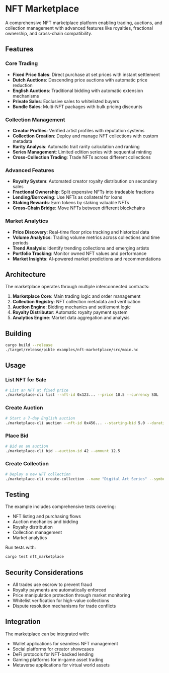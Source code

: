 # NFT Marketplace

A comprehensive NFT marketplace platform enabling trading, auctions, and collection management with advanced features like royalties, fractional ownership, and cross-chain compatibility.

## Features

### Core Trading
- **Fixed Price Sales**: Direct purchase at set prices with instant settlement
- **Dutch Auctions**: Descending price auctions with automatic price reduction
- **English Auctions**: Traditional bidding with automatic extension mechanisms
- **Private Sales**: Exclusive sales to whitelisted buyers
- **Bundle Sales**: Multi-NFT packages with bulk pricing discounts

### Collection Management
- **Creator Profiles**: Verified artist profiles with reputation systems
- **Collection Creation**: Deploy and manage NFT collections with custom metadata
- **Rarity Analysis**: Automatic trait rarity calculation and ranking
- **Series Management**: Limited edition series with sequential minting
- **Cross-Collection Trading**: Trade NFTs across different collections

### Advanced Features
- **Royalty System**: Automated creator royalty distribution on secondary sales
- **Fractional Ownership**: Split expensive NFTs into tradeable fractions
- **Lending/Borrowing**: Use NFTs as collateral for loans
- **Staking Rewards**: Earn tokens by staking valuable NFTs
- **Cross-Chain Bridge**: Move NFTs between different blockchains

### Market Analytics
- **Price Discovery**: Real-time floor price tracking and historical data
- **Volume Analytics**: Trading volume metrics across collections and time periods
- **Trend Analysis**: Identify trending collections and emerging artists
- **Portfolio Tracking**: Monitor owned NFT values and performance
- **Market Insights**: AI-powered market predictions and recommendations

## Architecture

The marketplace operates through multiple interconnected contracts:
1. **Marketplace Core**: Main trading logic and order management
2. **Collection Registry**: NFT collection metadata and verification
3. **Auction Engine**: Bidding mechanics and settlement logic
4. **Royalty Distributor**: Automatic royalty payment system
5. **Analytics Engine**: Market data aggregation and analysis

## Building

```bash
cargo build --release
./target/release/pible examples/nft-marketplace/src/main.hc
```

## Usage

### List NFT for Sale
```bash
# List an NFT at fixed price
./marketplace-cli list --nft-id 0x123... --price 10.5 --currency SOL
```

### Create Auction
```bash
# Start a 7-day English auction
./marketplace-cli auction --nft-id 0x456... --starting-bid 5.0 --duration 7days
```

### Place Bid
```bash
# Bid on an auction
./marketplace-cli bid --auction-id 42 --amount 12.5
```

### Create Collection
```bash
# Deploy a new NFT collection
./marketplace-cli create-collection --name "Digital Art Series" --symbol "DAS" --royalty 5%
```

## Testing

The example includes comprehensive tests covering:
- NFT listing and purchasing flows
- Auction mechanics and bidding
- Royalty distribution
- Collection management
- Market analytics

Run tests with:
```bash
cargo test nft_marketplace
```

## Security Considerations

- All trades use escrow to prevent fraud
- Royalty payments are automatically enforced
- Price manipulation protection through market monitoring
- Whitelist verification for high-value collections
- Dispute resolution mechanisms for trade conflicts

## Integration

The marketplace can be integrated with:
- Wallet applications for seamless NFT management
- Social platforms for creator showcases
- DeFi protocols for NFT-backed lending
- Gaming platforms for in-game asset trading
- Metaverse applications for virtual world assets